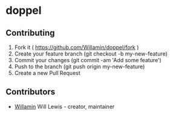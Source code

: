 # doppel

## Contributing

1. Fork it ( https://github.com/Willamin/doppel/fork )
2. Create your feature branch (git checkout -b my-new-feature)
3. Commit your changes (git commit -am 'Add some feature')
4. Push to the branch (git push origin my-new-feature)
5. Create a new Pull Request

## Contributors

- [Willamin](https://github.com/Willamin) Will Lewis - creator, maintainer
